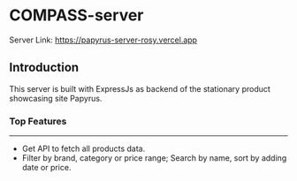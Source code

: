 # COMPASS-server

Server Link: https://papyrus-server-rosy.vercel.app

## Introduction

This server is built with ExpressJs as backend of the stationary product showcasing site Papyrus.

### Top Features
---

- Get API to fetch all products data.
- Filter by brand, category or price range; Search by name, sort by adding date or price.